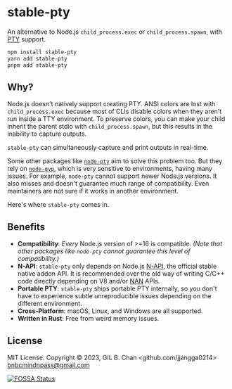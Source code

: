 # stable-pty

An alternative to Node.js `child_process.exec` or `child_process.spawn`, with [PTY](https://en.wikipedia.org/wiki/Pseudoterminal) support.

```bash
npm install stable-pty
yarn add stable-pty
pnpm add stable-pty
```

## Why?

Node.js doesn't natively support creating PTY. ANSI colors are lost with `child_process.exec` because most of CLIs disable colors when they aren't run inside a TTY environment. To preserve colors, you can make your child inherit the parent stdio with `child_process.spawn`, but this results in the inability to capture outputs.

`stable-pty` can simultaneously capture and print outputs in real-time.

Some other packages like [`node-pty`](https://github.com/microsoft/node-pty) aim to solve this problem too. But they rely on [`node-gyp`](https://github.com/nodejs/node-gyp), which is very sensitive to environments, having many issues. For example, `node-pty` cannot support newer Node.js versions. It also misses and doesn't guarantee much range of compatibility. Even maintainers are not sure if it works in another environment.

Here's where `stable-pty` comes in.

## Benefits

- __Compatibility__: *Every* Node.js version of >=16 is compatible.
_(Note that other packages like `node-pty` cannot guarantee this level of compatibility.)_
- __N-API__: `stable-pty` only depends on Node.js [N-API](https://medium.com/the-node-js-collection/n-api-next-generation-node-js-apis-for-native-modules-169af5235b06), the official stable native addon API. It is recommended over the old way of writing C/C++ code directly depending on V8 and/or [NAN](https://github.com/nodejs/nan) APIs.
- __Portable PTY__: `stable-pty` ships portable PTY internally, so you don't have to experience subtle unreproducible issues depending on the different environment.
- __Cross-Platform__: macOS, Linux, and Windows are all supported.
- __Written in Rust__: Free from weird memory issues.

## License

MIT License. Copyright © 2023, GIL B. Chan <github.com/jjangga0214> <bnbcmindnpass@gmail.com>

[![FOSSA Status](https://app.fossa.com/api/projects/git%2Bgithub.com%2Fjjangga0214%2Fnode-stable-pty.svg?type=large)](https://app.fossa.com/projects/git%2Bgithub.com%2Fjjangga0214%2Fnode-stable-pty?ref=badge_large)
